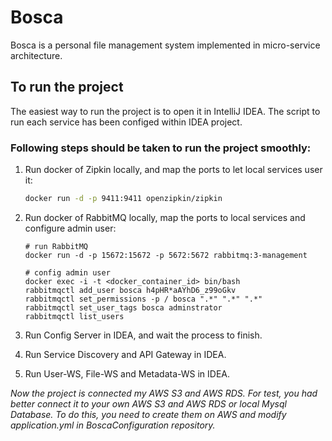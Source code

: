 # Bosca

Bosca is a personal file management system implemented in micro-service architecture.

## To run the project
The easiest way to run the project is to open it in IntelliJ IDEA. The script to run each service has been configed within IDEA project.

### Following steps should be taken to run the project smoothly:

1. Run docker of Zipkin locally, and map the ports to let local services user it:

   ```zsh
   docker run -d -p 9411:9411 openzipkin/zipkin
   ```

2. Run docker of RabbitMQ locally, map the ports to local services and configure admin user:

   ```shell
   # run RabbitMQ
   docker run -d -p 15672:15672 -p 5672:5672 rabbitmq:3-management
   
   # config admin user
   docker exec -i -t <docker_container_id> bin/bash
   rabbitmqctl add_user bosca h4pHR*aAYhD6_z99oGkv
   rabbitmqctl set_permissions -p / bosca ".*" ".*" ".*"
   rabbitmqctl set_user_tags bosca adminstrator
   rabbitmqctl list_users
   ```

3. Run Config Server in IDEA, and wait the process to finish.
4. Run Service Discovery and API Gateway in IDEA.
5. Run User-WS, File-WS and Metadata-WS in IDEA.

*Now the project is connected my AWS S3 and AWS RDS. For test, you had better connect it to your own AWS S3 and AWS RDS or local Mysql Database. To do this, you need to create them on AWS and modify application.yml in BoscaConfiguration repository.*